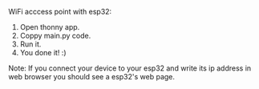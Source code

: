 WiFi acccess point with esp32:

1. Open thonny app.
2. Coppy main.py code.
3. Run it.
4. You done it! :)



Note: If you connect your device to your esp32 and write its ip address in web browser you should see a esp32's web page.
